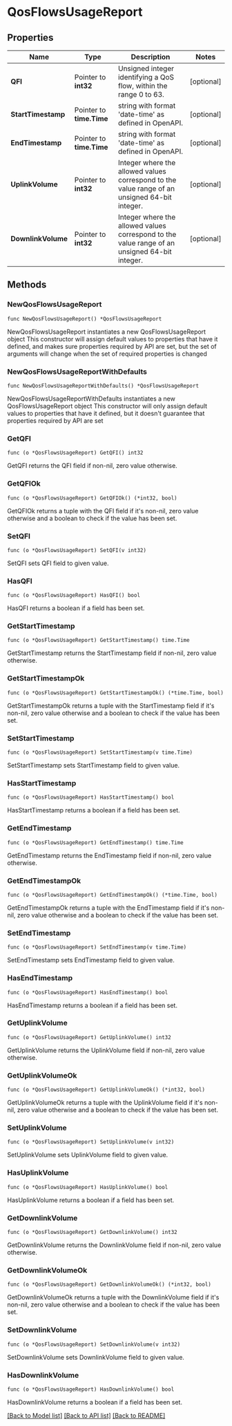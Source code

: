 # QosFlowsUsageReport

## Properties

Name | Type | Description | Notes
------------ | ------------- | ------------- | -------------
**QFI** | Pointer to **int32** | Unsigned integer identifying a QoS flow, within the range 0 to 63. | [optional] 
**StartTimestamp** | Pointer to **time.Time** | string with format &#39;date-time&#39; as defined in OpenAPI. | [optional] 
**EndTimestamp** | Pointer to **time.Time** | string with format &#39;date-time&#39; as defined in OpenAPI. | [optional] 
**UplinkVolume** | Pointer to **int32** | Integer where the allowed values correspond to the value range of an unsigned 64-bit integer.  | [optional] 
**DownlinkVolume** | Pointer to **int32** | Integer where the allowed values correspond to the value range of an unsigned 64-bit integer.  | [optional] 

## Methods

### NewQosFlowsUsageReport

`func NewQosFlowsUsageReport() *QosFlowsUsageReport`

NewQosFlowsUsageReport instantiates a new QosFlowsUsageReport object
This constructor will assign default values to properties that have it defined,
and makes sure properties required by API are set, but the set of arguments
will change when the set of required properties is changed

### NewQosFlowsUsageReportWithDefaults

`func NewQosFlowsUsageReportWithDefaults() *QosFlowsUsageReport`

NewQosFlowsUsageReportWithDefaults instantiates a new QosFlowsUsageReport object
This constructor will only assign default values to properties that have it defined,
but it doesn't guarantee that properties required by API are set

### GetQFI

`func (o *QosFlowsUsageReport) GetQFI() int32`

GetQFI returns the QFI field if non-nil, zero value otherwise.

### GetQFIOk

`func (o *QosFlowsUsageReport) GetQFIOk() (*int32, bool)`

GetQFIOk returns a tuple with the QFI field if it's non-nil, zero value otherwise
and a boolean to check if the value has been set.

### SetQFI

`func (o *QosFlowsUsageReport) SetQFI(v int32)`

SetQFI sets QFI field to given value.

### HasQFI

`func (o *QosFlowsUsageReport) HasQFI() bool`

HasQFI returns a boolean if a field has been set.

### GetStartTimestamp

`func (o *QosFlowsUsageReport) GetStartTimestamp() time.Time`

GetStartTimestamp returns the StartTimestamp field if non-nil, zero value otherwise.

### GetStartTimestampOk

`func (o *QosFlowsUsageReport) GetStartTimestampOk() (*time.Time, bool)`

GetStartTimestampOk returns a tuple with the StartTimestamp field if it's non-nil, zero value otherwise
and a boolean to check if the value has been set.

### SetStartTimestamp

`func (o *QosFlowsUsageReport) SetStartTimestamp(v time.Time)`

SetStartTimestamp sets StartTimestamp field to given value.

### HasStartTimestamp

`func (o *QosFlowsUsageReport) HasStartTimestamp() bool`

HasStartTimestamp returns a boolean if a field has been set.

### GetEndTimestamp

`func (o *QosFlowsUsageReport) GetEndTimestamp() time.Time`

GetEndTimestamp returns the EndTimestamp field if non-nil, zero value otherwise.

### GetEndTimestampOk

`func (o *QosFlowsUsageReport) GetEndTimestampOk() (*time.Time, bool)`

GetEndTimestampOk returns a tuple with the EndTimestamp field if it's non-nil, zero value otherwise
and a boolean to check if the value has been set.

### SetEndTimestamp

`func (o *QosFlowsUsageReport) SetEndTimestamp(v time.Time)`

SetEndTimestamp sets EndTimestamp field to given value.

### HasEndTimestamp

`func (o *QosFlowsUsageReport) HasEndTimestamp() bool`

HasEndTimestamp returns a boolean if a field has been set.

### GetUplinkVolume

`func (o *QosFlowsUsageReport) GetUplinkVolume() int32`

GetUplinkVolume returns the UplinkVolume field if non-nil, zero value otherwise.

### GetUplinkVolumeOk

`func (o *QosFlowsUsageReport) GetUplinkVolumeOk() (*int32, bool)`

GetUplinkVolumeOk returns a tuple with the UplinkVolume field if it's non-nil, zero value otherwise
and a boolean to check if the value has been set.

### SetUplinkVolume

`func (o *QosFlowsUsageReport) SetUplinkVolume(v int32)`

SetUplinkVolume sets UplinkVolume field to given value.

### HasUplinkVolume

`func (o *QosFlowsUsageReport) HasUplinkVolume() bool`

HasUplinkVolume returns a boolean if a field has been set.

### GetDownlinkVolume

`func (o *QosFlowsUsageReport) GetDownlinkVolume() int32`

GetDownlinkVolume returns the DownlinkVolume field if non-nil, zero value otherwise.

### GetDownlinkVolumeOk

`func (o *QosFlowsUsageReport) GetDownlinkVolumeOk() (*int32, bool)`

GetDownlinkVolumeOk returns a tuple with the DownlinkVolume field if it's non-nil, zero value otherwise
and a boolean to check if the value has been set.

### SetDownlinkVolume

`func (o *QosFlowsUsageReport) SetDownlinkVolume(v int32)`

SetDownlinkVolume sets DownlinkVolume field to given value.

### HasDownlinkVolume

`func (o *QosFlowsUsageReport) HasDownlinkVolume() bool`

HasDownlinkVolume returns a boolean if a field has been set.


[[Back to Model list]](../README.md#documentation-for-models) [[Back to API list]](../README.md#documentation-for-api-endpoints) [[Back to README]](../README.md)



